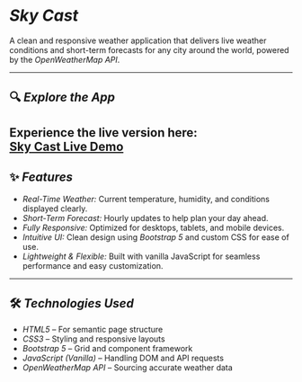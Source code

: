 # *Sky Cast*

A clean and responsive weather application that delivers live weather conditions and short-term forecasts for any city around the world, powered by the *OpenWeatherMap API*.

---

## 🔍 *Explore the App*

Experience the live version here:  
**[Sky Cast Live Demo](https://nehasri-257.github.io/weather_app/)**
---

## ✨ *Features*

- *Real-Time Weather:* Current temperature, humidity, and conditions displayed clearly.  
- *Short-Term Forecast:* Hourly updates to help plan your day ahead.  
- *Fully Responsive:* Optimized for desktops, tablets, and mobile devices.  
- *Intuitive UI:* Clean design using *Bootstrap 5* and custom CSS for ease of use.  
- *Lightweight & Flexible:* Built with vanilla JavaScript for seamless performance and easy customization.

---

## 🛠 *Technologies Used*

- *HTML5* – For semantic page structure  
- *CSS3* – Styling and responsive layouts  
- *Bootstrap 5* – Grid and component framework  
- *JavaScript (Vanilla)* – Handling DOM and API requests  
- *OpenWeatherMap API* – Sourcing accurate weather data



